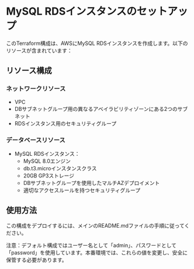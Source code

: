 # MySQL RDSインスタンスのセットアップ

このTerraform構成は、AWSにMySQL RDSインスタンスを作成します。以下のリソースが含まれています：

## リソース構成

### ネットワークリソース
- VPC
- DBサブネットグループ用の異なるアベイラビリティゾーンにある2つのサブネット
- RDSインスタンス用のセキュリティグループ

### データベースリソース
- MySQL RDSインスタンス：
  - MySQL 8.0エンジン
  - db.t3.microインスタンスクラス
  - 20GB GP3ストレージ
  - DBサブネットグループを使用したマルチAZデプロイメント
  - 適切なアクセスルールを持つセキュリティグループ

## 使用方法

この構成をデプロイするには、メインのREADME.mdファイルの手順に従ってください。

注意：デフォルト構成ではユーザー名として「admin」、パスワードとして「password」を使用しています。本番環境では、これらの値を変更し、安全に保管する必要があります。